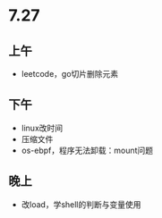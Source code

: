 # 7.27

## 上午

- leetcode，go切片删除元素

## 下午

- linux改时间
- 压缩文件
- os-ebpf，程序无法卸载：mount问题

## 晚上

- 改load，学shell的判断与变量使用